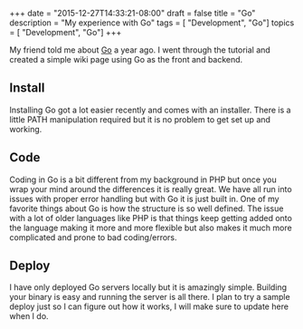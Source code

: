 +++
date = "2015-12-27T14:33:21-08:00"
draft = false
title = "Go"
description = "My experience with Go"
tags        = [ "Development", "Go"]
topics      = [ "Development", "Go"]
+++

My friend told me about [Go](https://golang.org/) a year ago. I went through the tutorial and created a simple wiki page using Go as the front and backend.

## Install

Installing Go got a lot easier recently and comes with an installer. There is a little PATH manipulation required but it is no problem to get set up and working.

## Code

Coding in Go is a bit different from my background in PHP but once you wrap your mind around the differences it is really great. We have all run into issues with proper error handling but with Go it is just built in. One of my favorite things about Go is how the structure is so well defined. The issue with a lot of older languages like PHP is that things keep getting added onto the language making it more and more flexible but also makes it much more complicated and prone to bad coding/errors.

## Deploy

I have only deployed Go servers locally but it is amazingly simple. Building your binary is easy and running the server is all there. I plan to try a sample deploy just so I can figure out how it works, I will make sure to update here when I do.
